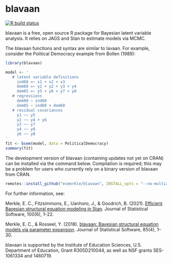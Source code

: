 # blavaan

<!-- badges: start -->
[![R build status](https://github.com/ecmerkle/blavaan/workflows/R-CMD-check/badge.svg)](https://github.com/ecmerkle/blavaan/actions)
<!-- badges: end -->

blavaan is a free, open source R package for Bayesian latent variable analysis.  It relies on JAGS and Stan to estimate models via MCMC.

The blavaan functions and syntax are similar to lavaan. For example, consider the Political Democracy example from Bollen (1989):

```r
library(blavaan)

model <- '
   # latent variable definitions
     ind60 =~ x1 + x2 + x3
     dem60 =~ y1 + y2 + y3 + y4
     dem65 =~ y5 + y6 + y7 + y8
   # regressions
     dem60 ~ ind60
     dem65 ~ ind60 + dem60
   # residual covariances
     y1 ~~ y5
     y2 ~~ y4 + y6
     y3 ~~ y7
     y4 ~~ y8
     y6 ~~ y8
'
fit <- bsem(model, data = PoliticalDemocracy)
summary(fit)
```

The development version of blavaan (containing updates not yet on CRAN) can be installed via the command below. Compilation is required; this may be a problem for users who currently rely on a binary version of blavaan from CRAN.

```r
remotes::install_github("ecmerkle/blavaan", INSTALL_opts = "--no-multiarch")
```

For further information, see:

Merkle, E. C., Fitzsimmons, E., Uanhoro, J., & Goodrich, B. (2021). [Efficient Bayesian structural equation modeling in Stan](https://doi.org/10.18637/jss.v100.i06). Journal of Statistical Software, 100(6), 1–22.

Merkle, E. C., & Rosseel, Y. (2018). [blavaan: Bayesian structural equation models via parameter expansion](https://doi.org/10.18637/jss.v085.i04). Journal of Statistical Software, 85(4), 1–30.

blavaan is supported by the Institute of Education Sciences, U.S. Department of Education, Grant R305D210044, as well as NSF grants SES-1061334 and 1460719.
